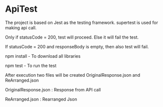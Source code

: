 # ApiTest

The project is based on Jest as the testing framework. supertest is used for making api call.

Only if statusCode = 200, test will proceed. Else it will fail the test.

If statusCode = 200 and responseBody is empty, then also test will fail.


npm install  - To download all libraries

npm test - To run the test


After execution two files will be created OriginalResponse.json and ReArranged.json

OriginalResponse.json  : Response from API call

ReArranged.json : Rearranged Json


